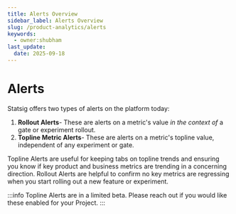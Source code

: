 ```yaml
---
title: Alerts Overview
sidebar_label: Alerts Overview
slug: /product-analytics/alerts
keywords:
  - owner:shubham
last_update:
  date: 2025-09-18
---
```


# Alerts 
Statsig offers two types of alerts on the platform today:
1. **Rollout Alerts**- These are alerts on a metric's value _in the context of_ a gate or experiment rollout.
2. **Topline Metric Alerts**- These are alerts on a metric's topline value, independent of any experiment or gate. 


Topline Alerts are useful for keeping tabs on topline trends and ensuring you know if key product and business metrics are trending in a concerning direction. Rollout Alerts are helpful to confirm no key metrics are regressing when you start rolling out a new feature or experiment.  

:::info 
Topline Alerts are in a limited beta. Please reach out if you would like these enabled for your Project. 
:::

